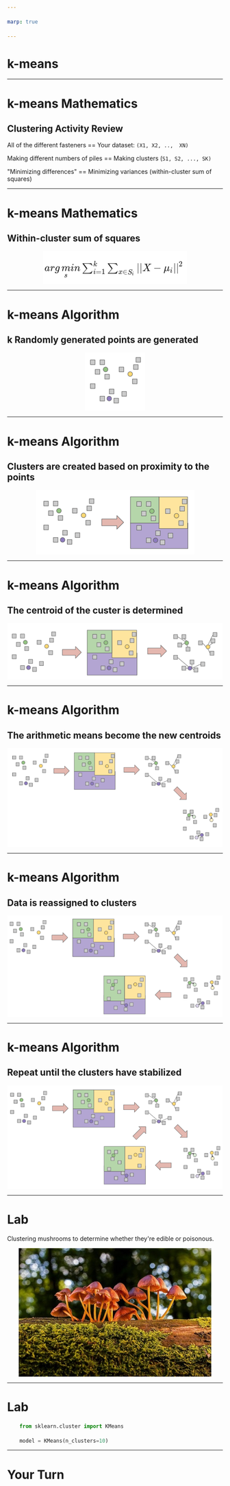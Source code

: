 ```yaml
---

marp: true

---
```


<style>
img[alt~="center"] {
  display: block;
  margin: 0 auto;
}
</style>

# k-means

<!--
k-means clustering is an unsupervised machine learning algorithm that can be used to group items into clusters.

So far we have only worked with supervised algorithms. Supervised algorithms have training data with labels that identify the numeric value or class for each item. These algorithms train on labeled data to build a model that can be used to make predictions.

k-means clustering is different. The training data is not labeled. Unlabeled training data is fed into the model, which attempts to find relationships in the data and create clusters based on those relationships. Once these clusters are formed, predictions can be made about which cluster new data items belong to.

k-means is the most common clustering algorithm. You performed a k-means clustering during the screw/fastener exercise.

To bring this topic to life more, let's relate k-means back to what you did in the screw/fastener exercise.
-->

---

# k-means Mathematics
## Clustering Activity Review

All of the different fasteners == Your dataset: `(X1, X2, ..,  XN)`

Making different numbers of piles == Making clusters (`S1, S2, ..., SK)`

"Minimizing differences" == Minimizing variances (within-cluster sum of squares)

<!--
The pile of screws and other fasteners on your desk made up your dataset. You can think of labeling each screw as x_{1}, x_{2}, ... x_{n}. So the total number of items in your pile was n.

When you were asked to make 2, 4, or 6 clusters, this played the role of k. This is a hyperparameter of the model.

Finally, you tried to create clusters with "similar" items. That is, they shared some traits. You may have chosen a distance metric based on color (dark screw in one cluster, chrome screw in another, etc.) or based on shape (1-inch screws in one cluster, 2-inch screws in another, etc.). These choices played the role of your distance metric. When grouping similar items, you were attempting to minimize the variance within each cluster.

-->

---

# k-means Mathematics
## Within-cluster sum of squares

![center](res/kmeans02b.png)

<!--
More formally, this is the actual mathematical formula for minimizing the variance within each cluster.

$ arg\, \underset{s}min   \sum_{i=1}^{k} \sum_{x \in S_i} || X - \mu_i ||^2 $

* Image name: res/kmeans02b.png
  * Repo link: https://github.com/google/applied-machine-learning-intensive/tree/master/content/06_other_models/01_k_means/res/kmeans02b.png
  * Source https://github.com/google/applied-machine-learning-intensive/tree/master/content/06_other_models/01_k_means/res/kmeans02b.png by Author Google LLC under License Copyright [2020] Google LLC.
-->

---

# k-means Algorithm
## k Randomly generated points are generated

![center](res/kmeans03.png)
<!--
Let's take a closer look at each step in the k-means algorithm.

We choose our hyperparameter k (i.e., the number of clusters). In this case, k = 3. Then three points are randomly generated within the data. These are our initial "means" often called "centroids."


* Image name: res/kmeans03.png
  * Repo link: https://github.com/google/applied-machine-learning-intensive/tree/master/content/06_other_models/01_k_means/res/kmeans03.png
  * Source https://github.com/google/applied-machine-learning-intensive/tree/master/content/06_other_models/01_k_means/res/kmeans03.png by Author Google LLC under License Copyright [2020] Google LLC.
-->

---

# k-means Algorithm
## Clusters are created based on proximity to the points

![center](res/kmeans04.png)

<!--
Now, clusters are created around each of those three means. Every data point is put into a cluster based on which of the three centroids it's closest to, where close is defined by our distance metric. In this problem the distance metric is just Euclidean distance in the plane.


* Image name: res/kmeans04.png
  * Repo link: https://github.com/google/applied-machine-learning-intensive/tree/master/content/06_other_models/01_k_means/res/kmeans04.png
  * Source https://github.com/google/applied-machine-learning-intensive/tree/master/content/06_other_models/01_k_means/res/kmeans04.png by Author Google LLC under License Copyright [2020] Google LLC.
-->

---

# k-means Algorithm
## The centroid of the custer is determined
![center](res/kmeans05.png)

<!--
We now have three clusters. But if we just stopped here, then the model wouldn't be a "learning algorithm." The task now is to iteratively refine the model.

We compute the arithmetic mean of each of the three clusters.

* Image name: res/kmeans05.png
  * Repo link: https://github.com/google/applied-machine-learning-intensive/tree/master/content/06_other_models/01_k_means/res/kmeans05.png
  * Source https://github.com/google/applied-machine-learning-intensive/tree/master/content/06_other_models/01_k_means/res/kmeans05.png by Author Google LLC under License Copyright [2020] Google LLC.
-->

---

# k-means Algorithm
## The arithmetic means become the new centroids
![center](res/kmeans06.png)

<!--
The arithmetic means become the new centroids.

* Image name: res/kmeans06.png
  * Repo link: https://github.com/google/applied-machine-learning-intensive/tree/master/content/06_other_models/01_k_means/res/kmeans06.png
  * Source https://github.com/google/applied-machine-learning-intensive/tree/master/content/06_other_models/01_k_means/res/kmeans06.png by Author Google LLC under License Copyright [2020] Google LLC.
-->
---

# k-means Algorithm
## Data is reassigned to clusters
![center](res/kmeans07.png)

<!--
Again, every data point is put into a cluster based on which of the three centroids it's closest to.

* Image name: res/kmeans07.png
  * Repo link: https://github.com/google/applied-machine-learning-intensive/tree/master/content/06_other_models/01_k_means/res/kmeans07.png
  * Source https://github.com/google/applied-machine-learning-intensive/tree/master/content/06_other_models/01_k_means/res/kmeans07.png by Author Google LLC under License Copyright [2020] Google LLC.
-->

---

# k-means Algorithm
## Repeat until the clusters have stabilized

![center](res/kmeans08.png)

<!--
We repeat steps two and three, recalculating the centroids and re-clustering around those centroids, until convergence is reached. Convergence is typically measured by very little or no change in the centroids. In other words, the assignment of data points to clusters is not changing with more iterations.

* Image name: res/kmeans08.png
  * Repo link: https://github.com/google/applied-machine-learning-intensive/tree/master/content/06_other_models/01_k_means/res/kmeans08.png
  * Source https://github.com/google/applied-machine-learning-intensive/tree/master/content/06_other_models/01_k_means/res/kmeans08.png by Author Google LLC under License Copyright [2020] Google LLC.
-->

---

# Lab

Clustering mushrooms to determine whether they're edible or poisonous.

![center](res/mushrooms.jpg)

<!--
It can often be difficult to identify whether mushrooms are of an edible or poisonous species. Slight variations on a range of features (stalk size, cap color, odor, etc.) can mean the difference between a healthy snack and a mushroom of deadly toxicity. The University of California Irvine has a [dataset containing various attributes of mushrooms] (https://www.kaggle.com/uciml/mushroom-classification), including edibility.

In this lab we want to see if we can find clusters of mushroom attributes that can be used to determine if a mushroom is edible or not.

* Image name: res/mushrooms.jpg
  * Repo link: https://github.com/google/applied-machine-learning-intensive/tree/master/content/06_other_models/01_k_means/res/mushrooms.jpg
  * Source https://pixabay.com/photos/mushroom-mushrooms-agaric-3659165/ by Author Adege / Andreas https://pixabay.com/users/adege-4994132/ under License https://pixabay.com/service/license/.
-->

---

# Lab

```python
    from sklearn.cluster import KMeans

    model = KMeans(n_clusters=10)
```

<!--

There are many hyperparameters that we can set when using scikit-learn's k-means function. But n_clusters is the most important, as it denotes the number of clusters (i.e., centroids) we want.

You can see more details in scikit-learn's documentation.

https://scikit-learn.org/stable/modules/generated/sklearn.cluster.KMeans.html

-->
---

# Your Turn

<!--
Now let's explore the k-means lab.
-->
